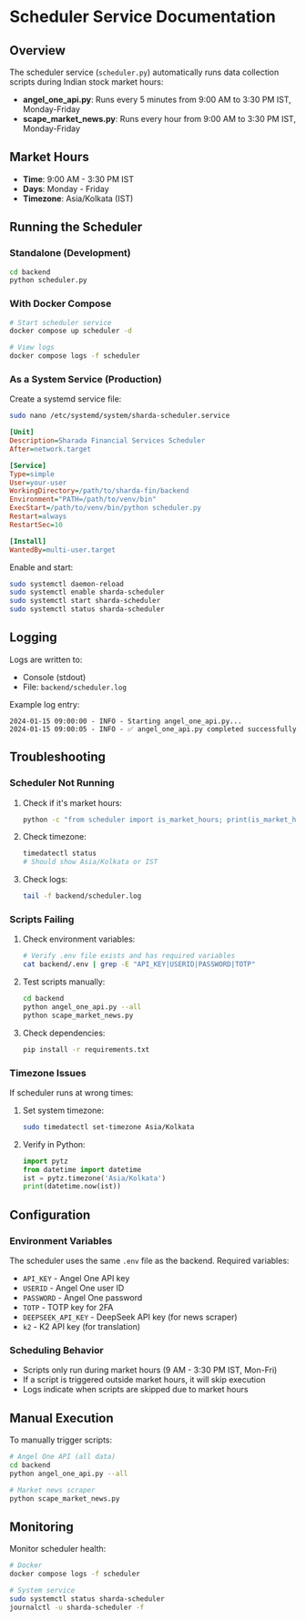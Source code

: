 # Scheduler Service Documentation

## Overview

The scheduler service (`scheduler.py`) automatically runs data collection scripts during Indian stock market hours:

- **angel_one_api.py**: Runs every 5 minutes from 9:00 AM to 3:30 PM IST, Monday-Friday
- **scape_market_news.py**: Runs every hour from 9:00 AM to 3:30 PM IST, Monday-Friday

## Market Hours

- **Time**: 9:00 AM - 3:30 PM IST
- **Days**: Monday - Friday
- **Timezone**: Asia/Kolkata (IST)

## Running the Scheduler

### Standalone (Development)

```bash
cd backend
python scheduler.py
```

### With Docker Compose

```bash
# Start scheduler service
docker compose up scheduler -d

# View logs
docker compose logs -f scheduler
```

### As a System Service (Production)

Create a systemd service file:

```bash
sudo nano /etc/systemd/system/sharda-scheduler.service
```

```ini
[Unit]
Description=Sharada Financial Services Scheduler
After=network.target

[Service]
Type=simple
User=your-user
WorkingDirectory=/path/to/sharda-fin/backend
Environment="PATH=/path/to/venv/bin"
ExecStart=/path/to/venv/bin/python scheduler.py
Restart=always
RestartSec=10

[Install]
WantedBy=multi-user.target
```

Enable and start:

```bash
sudo systemctl daemon-reload
sudo systemctl enable sharda-scheduler
sudo systemctl start sharda-scheduler
sudo systemctl status sharda-scheduler
```

## Logging

Logs are written to:
- Console (stdout)
- File: `backend/scheduler.log`

Example log entry:
```
2024-01-15 09:00:00 - INFO - Starting angel_one_api.py...
2024-01-15 09:00:05 - INFO - ✅ angel_one_api.py completed successfully
```

## Troubleshooting

### Scheduler Not Running

1. Check if it's market hours:
   ```bash
   python -c "from scheduler import is_market_hours; print(is_market_hours())"
   ```

2. Check timezone:
   ```bash
   timedatectl status
   # Should show Asia/Kolkata or IST
   ```

3. Check logs:
   ```bash
   tail -f backend/scheduler.log
   ```

### Scripts Failing

1. Check environment variables:
   ```bash
   # Verify .env file exists and has required variables
   cat backend/.env | grep -E "API_KEY|USERID|PASSWORD|TOTP"
   ```

2. Test scripts manually:
   ```bash
   cd backend
   python angel_one_api.py --all
   python scape_market_news.py
   ```

3. Check dependencies:
   ```bash
   pip install -r requirements.txt
   ```

### Timezone Issues

If scheduler runs at wrong times:

1. Set system timezone:
   ```bash
   sudo timedatectl set-timezone Asia/Kolkata
   ```

2. Verify in Python:
   ```python
   import pytz
   from datetime import datetime
   ist = pytz.timezone('Asia/Kolkata')
   print(datetime.now(ist))
   ```

## Configuration

### Environment Variables

The scheduler uses the same `.env` file as the backend. Required variables:
- `API_KEY` - Angel One API key
- `USERID` - Angel One user ID
- `PASSWORD` - Angel One password
- `TOTP` - TOTP key for 2FA
- `DEEPSEEK_API_KEY` - DeepSeek API key (for news scraper)
- `k2` - K2 API key (for translation)

### Scheduling Behavior

- Scripts only run during market hours (9 AM - 3:30 PM IST, Mon-Fri)
- If a script is triggered outside market hours, it will skip execution
- Logs indicate when scripts are skipped due to market hours

## Manual Execution

To manually trigger scripts:

```bash
# Angel One API (all data)
cd backend
python angel_one_api.py --all

# Market news scraper
python scape_market_news.py
```

## Monitoring

Monitor scheduler health:

```bash
# Docker
docker compose logs -f scheduler

# System service
sudo systemctl status sharda-scheduler
journalctl -u sharda-scheduler -f
```

